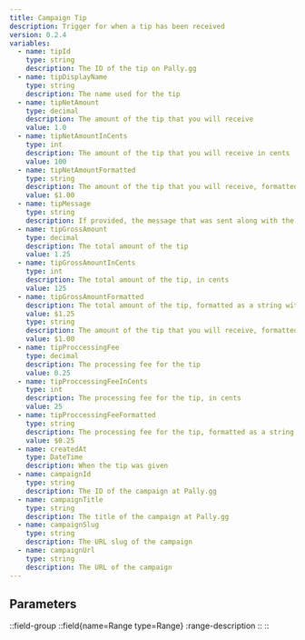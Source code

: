 ```yaml
---
title: Campaign Tip
description: Trigger for when a tip has been received
version: 0.2.4
variables:
  - name: tipId
    type: string
    description: The ID of the tip on Pally.gg
  - name: tipDisplayName
    type: string
    description: The name used for the tip
  - name: tipNetAmount
    type: decimal
    description: The amount of the tip that you will receive
    value: 1.0
  - name: tipNetAmountInCents
    type: int
    description: The amount of the tip that you will receive in cents
    value: 100
  - name: tipNetAmountFormatted
    type: string
    description: The amount of the tip that you will receive, formatted as a string with currency symbol
    value: $1.00
  - name: tipMessage
    type: string
    description: If provided, the message that was sent along with the tip
  - name: tipGrossAmount
    type: decimal
    description: The total amount of the tip
    value: 1.25
  - name: tipGrossAmountInCents
    type: int
    description: The total amount of the tip, in cents
    value: 125
  - name: tipGrossAmountFormatted
    description: The total amount of the tip, formatted as a string with currency symbol
    value: $1.25
    type: string
    description: The amount of the tip that you will receive, formatted as a string with currency symbol
    value: $1.00
  - name: tipProccessingFee
    type: decimal
    description: The processing fee for the tip
    value: 0.25
  - name: tipProccessingFeeInCents
    type: int
    description: The processing fee for the tip, in cents
    value: 25
  - name: tipProccessingFeeFormatted
    type: string
    description: The processing fee for the tip, formatted as a string with currency symbol
    value: $0.25
  - name: createdAt
    type: DateTime
    description: When the tip was given
  - name: campaignId
    type: string
    description: The ID of the campaign at Pally.gg
  - name: campaignTitle
    type: string
    description: The title of the campaign at Pally.gg
  - name: campaignSlug
    type: string
    description: The URL slug of the campaign
  - name: campaignUrl
    type: string
    description: The URL of the campaign
---
```


## Parameters
::field-group
  ::field{name=Range type=Range}
    :range-description
  ::
::